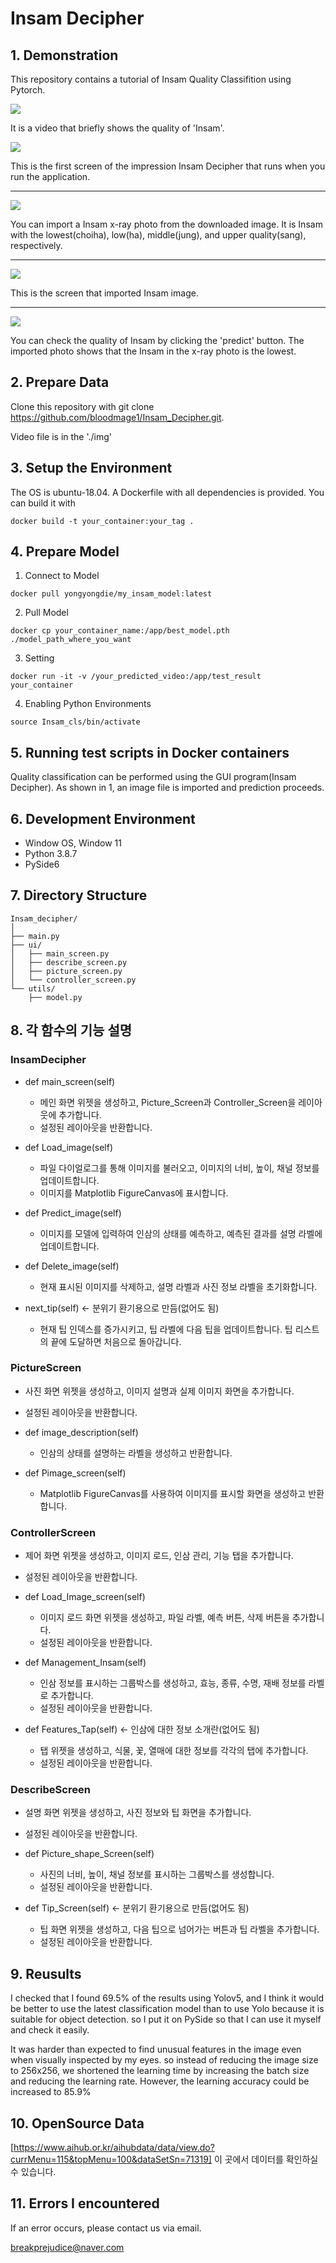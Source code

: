 # Insam Decipher

## 1. Demonstration

This repository contains a tutorial of Insam Quality Classifition using Pytorch.

<img src="https://github.com/bloodmage1/Insam_Decipher/blob/main/Demonstration/play_video.gif"/>

It is a video that briefly shows the quality of 'Insam'.

<img src="https://github.com/bloodmage1/Insam_Decipher/blob/main/Demonstration/insam_decipher_homescreen.png"/>

This is the first screen of the impression Insam Decipher that runs when you run the application.

---
<img src="https://github.com/bloodmage1/Insam_Decipher/blob/main/Demonstration/load_image.png"/>

You can import a Insam x-ray photo from the downloaded image. It is Insam with the lowest(choiha), low(ha), middle(jung), and upper quality(sang), respectively.

---

<img src="https://github.com/bloodmage1/Insam_Decipher/blob/main/Demonstration/loaded_image.png"/>

This is the screen that imported Insam image.

---

<img src="https://github.com/bloodmage1/Insam_Decipher/blob/main/Demonstration/predicted_image.png"/>

You can check the quality of Insam by clicking the 'predict' button. The imported photo shows that the Insam in the x-ray photo is the lowest.

## 2. Prepare Data

Clone this repository with git clone https://github.com/bloodmage1/Insam_Decipher.git.

Video file is in the './img'

## 3. Setup the Environment

The OS is ubuntu-18.04. A Dockerfile with all dependencies is provided. You can build it with

```
docker build -t your_container:your_tag .
```

## 4. Prepare Model

1. Connect to Model
```
docker pull yongyongdie/my_insam_model:latest
```

2. Pull Model
```
docker cp your_container_name:/app/best_model.pth ./model_path_where_you_want
```

3. Setting
```
docker run -it -v /your_predicted_video:/app/test_result your_container
```

4. Enabling Python Environments

```
source Insam_cls/bin/activate
```

## 5. Running test scripts in Docker containers

Quality classification can be performed using the GUI program(Insam Decipher). As shown in 1, an image file is imported and prediction proceeds.

## 6. Development Environment

- Window OS, Window 11
- Python 3.8.7
- PySide6

## 7. Directory Structure

```
Insam_decipher/
│
├── main.py
├── ui/
│   ├── main_screen.py
│   ├── describe_screen.py
│   ├── picture_screen.py
│   └── controller_screen.py
└── utils/
    ├── model.py

```

## 8. 각 함수의 기능 설명

### InsamDecipher

- def main_screen(self)
  - 메인 화면 위젯을 생성하고, Picture_Screen과 Controller_Screen을 레이아웃에 추가합니다.
  - 설정된 레이아웃을 반환합니다.

- def Load_image(self)
  - 파일 다이얼로그를 통해 이미지를 불러오고, 이미지의 너비, 높이, 채널 정보를 업데이트합니다.
  - 이미지를 Matplotlib FigureCanvas에 표시합니다.

- def Predict_image(self)
  - 이미지를 모델에 입력하여 인삼의 상태를 예측하고, 예측된 결과를 설명 라벨에 업데이트합니다.
  
- def Delete_image(self)
  - 현재 표시된 이미지를 삭제하고, 설명 라벨과 사진 정보 라벨을 초기화합니다.

- next_tip(self) <- 분위기 환기용으로 만듬(없어도 됨)
  - 현재 팁 인덱스를 증가시키고, 팁 라벨에 다음 팁을 업데이트합니다. 팁 리스트의 끝에 도달하면 처음으로 돌아갑니다.

### PictureScreen
  - 사진 화면 위젯을 생성하고, 이미지 설명과 실제 이미지 화면을 추가합니다.
  - 설정된 레이아웃을 반환합니다.

- def image_description(self)
  - 인삼의 상태를 설명하는 라벨을 생성하고 반환합니다.
  
- def Pimage_screen(self)
  - Matplotlib FigureCanvas를 사용하여 이미지를 표시할 화면을 생성하고 반환합니다.

### ControllerScreen
  - 제어 화면 위젯을 생성하고, 이미지 로드, 인삼 관리, 기능 탭을 추가합니다.
  - 설정된 레이아웃을 반환합니다.

- def Load_Image_screen(self)
  - 이미지 로드 화면 위젯을 생성하고, 파일 라벨, 예측 버튼, 삭제 버튼을 추가합니다.
  - 설정된 레이아웃을 반환합니다.

- def Management_Insam(self)
  - 인삼 정보를 표시하는 그룹박스를 생성하고, 효능, 종류, 수명, 재배 정보를 라벨로 추가합니다.
  - 설정된 레이아웃을 반환합니다.

- def Features_Tap(self) <- 인삼에 대한 정보 소개란(없어도 됨)
  - 탭 위젯을 생성하고, 식물, 꽃, 열매에 대한 정보를 각각의 탭에 추가합니다.
  - 설정된 레이아웃을 반환합니다.

### DescribeScreen
  - 설명 화면 위젯을 생성하고, 사진 정보와 팁 화면을 추가합니다.
  - 설정된 레이아웃을 반환합니다.

- def Picture_shape_Screen(self)
  - 사진의 너비, 높이, 채널 정보를 표시하는 그룹박스를 생성합니다.
  - 설정된 레이아웃을 반환합니다.

- def Tip_Screen(self) <- 분위기 환기용으로 만듬(없어도 됨)
  - 팁 화면 위젯을 생성하고, 다음 팁으로 넘어가는 버튼과 팁 라벨을 추가합니다.
  - 설정된 레이아웃을 반환합니다.



## 9. Reusults

I checked that I found 69.5% of the results using Yolov5, and I think it would be better to use the latest classification model than to use Yolo because it is suitable for object detection. so I put it on PySide so that I can use it myself and check it easily.

It was harder than expected to find unusual features in the image even when visually inspected by my eyes. so instead of reducing the image size to 256x256, we shortened the learning time by increasing the batch size and reducing the learning rate. However, the learning accuracy could be increased to 85.9%

## 10. OpenSource Data
[https://www.aihub.or.kr/aihubdata/data/view.do?currMenu=115&topMenu=100&dataSetSn=71319] 이 곳에서 데이터를 확인하실 수 있습니다.

## 11. Errors I encountered

If an error occurs, please contact us via email.

breakprejudice@naver.com